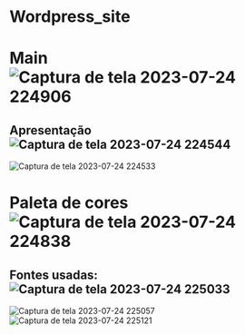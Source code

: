 # Wordpress_site
# Main ![Captura de tela 2023-07-24 224906](https://github.com/mariaju0607/Wordpress_site/assets/90343137/e2cad5cf-3c50-4606-880c-52907785e7ce)
## Apresentação![Captura de tela 2023-07-24 224544](https://github.com/mariaju0607/Wordpress_site/assets/90343137/470d3a62-b0f0-4674-b266-3cbaf480e110)
![Captura de tela 2023-07-24 224533](https://github.com/mariaju0607/Wordpress_site/assets/90343137/2a732882-db8c-4692-be0d-01e94045f56d)
# Paleta de cores![Captura de tela 2023-07-24 224838](https://github.com/mariaju0607/Wordpress_site/assets/90343137/cd682cf9-8830-4aca-bab7-ace3c7ee69d4)
## Fontes usadas: ![Captura de tela 2023-07-24 225033](https://github.com/mariaju0607/Wordpress_site/assets/90343137/19faee5b-f9ef-4659-890c-0414cc107d1d)
![Captura de tela 2023-07-24 225057](https://github.com/mariaju0607/Wordpress_site/assets/90343137/4718df16-e088-417a-a438-f6eac15f1558)
![Captura de tela 2023-07-24 225121](https://github.com/mariaju0607/Wordpress_site/assets/90343137/edde2a3c-f75a-49a8-845a-062b0c525696)

